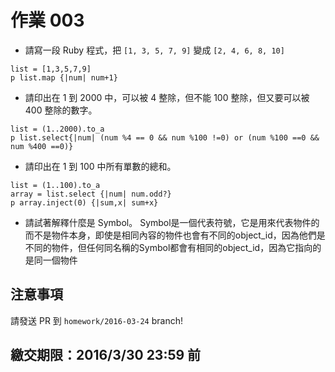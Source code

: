 # 作業 003

* 請寫一段 Ruby 程式，把 `[1, 3, 5, 7, 9]` 變成 `[2, 4, 6, 8, 10]`
```
list = [1,3,5,7,9]
p list.map {|num| num+1}
```
* 請印出在 1 到 2000 中，可以被 4 整除，但不能 100 整除，但又要可以被 400 整除的數字。
```
list = (1..2000).to_a
p list.select{|num| (num %4 == 0 && num %100 !=0) or (num %100 ==0 && num %400 ==0)}
```
* 請印出在 1 到 100 中所有單數的總和。
```
list = (1..100).to_a
array = list.select {|num| num.odd?}
p array.inject(0) {|sum,x| sum+x}
```
* 請試著解釋什麼是 Symbol。
Symbol是一個代表符號，它是用來代表物件的而不是物件本身，即使是相同內容的物件也會有不同的object_id，因為他們是不同的物件，但任何同名稱的Symbol都會有相同的object_id，因為它指向的是同一個物件

## 注意事項
請發送 PR 到 `homework/2016-03-24` branch!

## 繳交期限：2016/3/30 23:59 前
